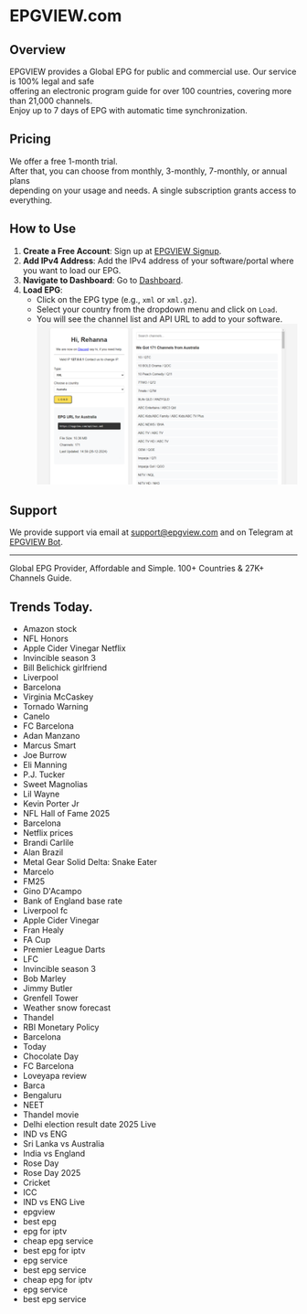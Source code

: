 # EPGVIEW.com



## Overview
EPGVIEW provides a Global EPG for public and commercial use. Our service is 100% legal and safe\
offering an electronic program guide for over 100 countries, covering more than 21,000 channels.\
Enjoy up to 7 days of EPG with automatic time synchronization.

## Pricing
We offer a free 1-month trial. \
After that, you can choose from monthly, 3-monthly, 7-monthly, or annual plans \
depending on your usage and needs. A single subscription grants access to everything.

## How to Use
1. **Create a Free Account**: Sign up at [EPGVIEW Signup](https://epgview.com/signup.php).
2. **Add IPv4 Address**: Add the IPv4 address of your software/portal where you want to load our EPG.
3. **Navigate to Dashboard**: Go to [Dashboard](https://epgview.com/dashboard.php).
4. **Load EPG**:
   - Click on the EPG type (e.g., `xml` or `xml.gz`).
   - Select your country from the dropdown menu and click on `Load`.
   - You will see the channel list and API URL to add to your software.
![EPGVIEW](img/dashboard.png)
## Support
We provide support via email at [support@epgview.com](mailto:support@epgview.com) and on Telegram at [EPGVIEW Bot](https://t.me/epgview_bot).

---

Global EPG Provider, Affordable and Simple. 100+ Countries & 27K+ Channels Guide.

## Trends Today.

- Amazon stock
- NFL Honors
- Apple Cider Vinegar Netflix
- Invincible season 3
- Bill Belichick girlfriend
- Liverpool
- Barcelona
- Virginia McCaskey
- Tornado Warning
- Canelo
- FC Barcelona
- Adan Manzano
- Marcus Smart
- Joe Burrow
- Eli Manning
- P.J. Tucker
- Sweet Magnolias
- Lil Wayne
- Kevin Porter Jr
- NFL Hall of Fame 2025
- Barcelona
- Netflix prices
- Brandi Carlile
- Alan Brazil
- Metal Gear Solid Delta: Snake Eater
- Marcelo
- FM25
- Gino D'Acampo
- Bank of England base rate
- Liverpool fc
- Apple Cider Vinegar
- Fran Healy
- FA Cup
- Premier League Darts
- LFC
- Invincible season 3
- Bob Marley
- Jimmy Butler
- Grenfell Tower
- Weather snow forecast
- Thandel
- RBI Monetary Policy
- Barcelona
- Today
- Chocolate Day
- FC Barcelona
- Loveyapa review
- Barca
- Bengaluru
- NEET
- Thandel movie
- Delhi election result date 2025 Live
- IND vs ENG
- Sri Lanka vs Australia
- India vs England
- Rose Day
- Rose Day 2025
- Cricket
- ICC
- IND vs ENG Live
- epgview
- best epg
- epg for iptv
- cheap epg service
- best epg for iptv
- epg service
- best epg service
- cheap epg for iptv
- epg service
- best epg service
